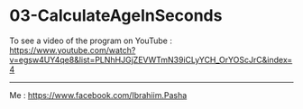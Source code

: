 # 03-CalculateAgeInSeconds

To see a video of the program on YouTube :
https://www.youtube.com/watch?v=egsw4UY4qe8&list=PLNhHJGjZEVWTmN39iCLyYCH_OrYOScJrC&index=4


---------
Me : https://www.facebook.com/Ibrahiim.Pasha
